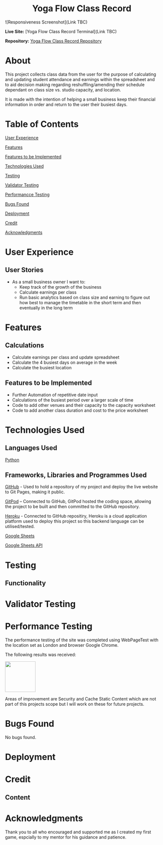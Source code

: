 <h1 align="center">Yoga Flow Class Record</h1>

![Responsiveness Screenshot](Link TBC)

**Live Site:**
[Yoga Flow Class Record Terminal](Link TBC)

**Repository:**
[Yoga Flow Class Record Repository](https://github.com/SamanthaBooth81/yoga-flow-class-record)

# About
This project collects class data from the user for the purpose of calculating and updating student attendance and earnings within the spreadsheet and to aid decision making regarding reshuffling/amending their schedule dependant on class size vs. studio capacity, and location. 

It is made with the intention of helping a small business keep their financial information in order and return to the user their busiest days. 

# Table of Contents

[User Experience](#user-experience)

[Features](#features)

[Features to be Implemented](#features-to-be-implemented)

[Technologies Used](#technologies-used)

[Testing](#testing)

[Validator Testing](#validator-testing)

[Performancce Testing](#performance-testing)

[Bugs Found](#bugs-found)

[Deployment](#deployment)

[Credit](#credit)

[Acknowledgments](#Acknowledgments)

# User Experience
## User Stories
- As a small business owner I want to:
    * Keep track of the growth of the business
    * Calculate earnings per class
    * Run basic analytics based on class size and earning to figure out how best to manage the timetable in the short term and then eventually in the long term

# Features

##  Calculations
- Calculate earnings per class and update spreadsheet 
- Calculate the 4 busiest days on average in the week
- Calculate the busiest location

## Features to be Implemented
- Further Automation of repetitive date input 
- Calculations of the busiest period over a larger scale of time 
- Code to add other venues and their capacity to the capacity worksheet
- Code to add another class duration and cost to the price worksheet 

# Technologies Used

## Languages Used

[Python](https://www.python.org/)

## Frameworks, Libraries and Programmes Used 

[GitHub](https://github.com/) - Used to hold a repository of my project and deploy the live website to Git Pages, making it public.

[GitPod](https://gitpod.io/workspaces) – Connected to GitHub, GitPod hosted the coding space, allowing the project to be built and then committed to the GitHub repository. 

[Heroku](https://www.heroku.com/) - Connected to GitHub repositiry, Heroku is a cloud application platform used to deploy this project so this backend language can be utilised/tested. 

[Google Sheets](https://workspace.google.com/intl/en_uk/products/sheets/?utm_source=google&utm_medium=cpc&utm_campaign=emea-gb-all-en-dr-bkws-all-all-trial-e-t1-1010042&utm_content=text-ad-crnurturectrl-none-DEV_c-CRE_146161043432-ADGP_Hybrid%20%7C%20BKWS%20-%20EXA%20%7C%20Txt%20~%20Sheets%20~%20General%20%232-KWID_43700012539607188-kwd-11403239008-userloc_20485&utm_term=KW_google%20sheets-g&ds_rl=1289227&ds_rl=1259922&ds_rl=1289227&gclid=Cj0KCQjwtMCKBhDAARIsAG-2Eu-ikZjdKWgK9omCfFHENiM0V260I6vw4zlmpc1cabn0Jyru79bRzmkaAjFMEALw_wcB&gclsrc=aw.ds)

[Google Sheets API](https://developers.google.com/sheets/api)


# Testing

## Functionality 

# Validator Testing


# Performance Testing
The performance testing of the site was completed using WebPageTest with the location set as London and browser Google Chrome.

The following results was received:

<img src="assets/images/performance-testing.png" height="100px">

Areas of improvement are Security and Cache Static Content which are not part of this projects scope but I will work on these for future projects.

# Bugs Found 

No bugs found. 

# Deployment 

# Credit
## Content 

# Acknowledgments
Thank you to all who encouraged and supported me as I created my first game, espcially to my mentor for his guidance and patience. 
